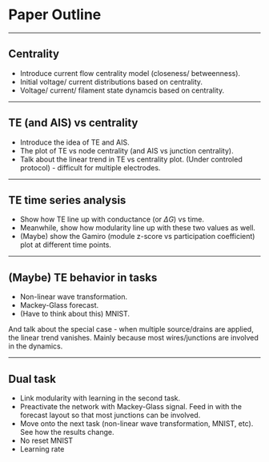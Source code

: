 # Paper Outline

-----

## Centrality

* Introduce current flow centrality model (closeness/ betweenness).
* Initial voltage/ current distributions based on centrality.
* Voltage/ current/ filament state dynamcis based on centrality.

-----

## TE (and AIS) vs centrality

* Introduce the idea of TE and AIS.
* The plot of TE vs node centrality (and AIS vs junction centrality).
* Talk about the linear trend in TE vs centrality plot. (Under controled protocol) - difficult for multiple electrodes.

-----

## TE time series analysis

* Show how TE line up with conductance (or $\Delta G$) vs time.
* Meanwhile, show how modularity line up with these two values as well.
* (Maybe) show the Gamiro (module z-score vs participation coefficient) plot at different time points.

-----

## (Maybe) TE behavior in tasks

* Non-linear wave transformation.
* Mackey-Glass forecast.
* (Have to think about this) MNIST.

And talk about the special case - when multiple source/drains are applied, the linear trend vanishes. Mainly because most wires/junctions are involved in the dynamics.

------

## Dual task

* Link modularity with learning in the second task.
* Preactivate the network with Mackey-Glass signal. Feed in with the forecast layout so that most junctions can be involved.
* Move onto the next task (non-linear wave transformation, MNIST, etc). See how the results change.
* No reset MNIST
* Learning rate

